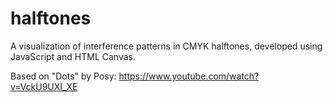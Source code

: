 # halftones
A visualization of interference patterns in CMYK halftones, developed using JavaScript and HTML Canvas.

Based on "Dots" by Posy: https://www.youtube.com/watch?v=VckU9UXI_XE